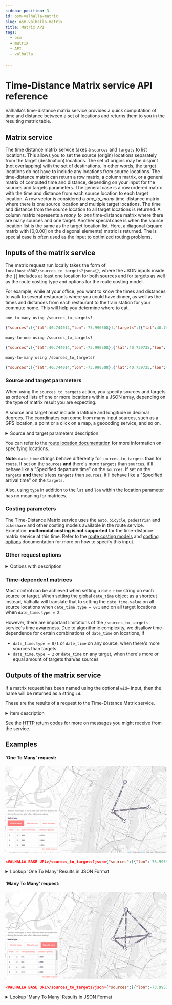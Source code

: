 ```yaml
---
sidebar_position: 3
id: osm-valhalla-matrix
slug: osm-valhalla-matrix
title: Matrix API
tags:
  - osm
  - matrix
  - API
  - valhalla

---
```


# Time-Distance Matrix service API reference

Valhalla's time-distance matrix service provides a quick computation of time and distance between a set of locations and returns them to you in the resulting matrix table.

## Matrix service

The time distance matrix service takes a `sources` and `targets` to list locations. This allows you to set the source (origin) locations separately from the target (destination) locations. The set of origins may be disjoint (not overlapping) with the set of destinations. In other words, the target locations do not have to include any locations from source locations. The time-distance matrix can return a row matrix, a column matrix, or a general matrix of computed time and distance, depending on your input for the sources and targets parameters. The general case is a row ordered matrix with the time and distance from each source location to each target location. A row vector is considered a *one_to_many* time-distance matrix where there is one source location and multiple target locations. The time and distance from the source location to all target locations is returned. A column matrix represents a *many_to_one* time-distance matrix where there are many sources and one target. Another special case is when the source location list is the same as the target location list. Here, a diagonal (square matrix with [0,0.00] on the diagonal elements) matrix is returned. The is special case is often used as the input to optimized routing problems.

## Inputs of the matrix service

The matrix request run locally takes the form of `localhost:8002/sources_to_targets?json={}`, where the JSON inputs inside the `{}` includes at least one location for both sources and for targets as well as the route costing type and options for the route costing model.


For example, while at your office, you want to know the times and distances to walk to several restaurants where you could have dinner, as well as the times and distances from each restaurant to the train station for your commute home. This will help you determine where to eat. 

`one-to-many using /sources_to_targets?`

```json
{"sources":[{"lat":40.744014,"lon":-73.990508}],"targets":[{"lat":40.744014,"lon":-73.990508},{"lat":40.739735,"lon":-73.979713},{"lat":40.752522,"lon":-73.985015},{"lat":40.750117,"lon":-73.983704},{"lat":40.750552,"lon":-73.993519}],"costing":"pedestrian"}
```

`many-to-one using /sources_to_targets?`

```json
{"sources":[{"lat":40.744014,"lon":-73.990508},{"lat":40.739735,"lon":-73.979713},{"lat":40.752522,"lon":-73.985015},{"lat":40.750117,"lon":-73.983704},{"lat":40.750552,"lon":-73.993519}],"targets":[{"lat":40.750552,"lon":-73.993519}],"costing":"pedestrian"}
```

`many-to-many using /sources_to_targets?`

```json
{"sources":[{"lat":40.744014,"lon":-73.990508},{"lat":40.739735,"lon":-73.979713},{"lat":40.752522,"lon":-73.985015},{"lat":40.750117,"lon":-73.983704},{"lat":40.750552,"lon":-73.993519}],"targets":[{"lat":40.744014,"lon":-73.990508},{"lat":40.739735,"lon":-73.979713},{"lat":40.752522,"lon":-73.985015},{"lat":40.750117,"lon":-73.983704},{"lat":40.750552,"lon":-73.993519}],"costing":"pedestrian"}
```

### Source and target parameters

When using the `sources_to_targets` action, you specify sources and targets as ordered lists of one or more locations within a JSON array, depending on the type of matrix result you are expecting.

A source and target must include a latitude and longitude in decimal degrees. The coordinates can come from many input sources, such as a GPS location, a point or a click on a map, a geocoding service, and so on.

<details>
  <summary>Source and target parameters description</summary>

| Source and target parameters | Description |
| :--------- | :----------- |
| `lat` | Latitude of the source/target in degrees. |
| `lon` | Longitude of the source/target in degrees. |
| `date_time` | Expected date/time for the user to be at the location using the ISO 8601 format (YYYY-MM-DDThh:mm) in the local time zone of departure or arrival. `date_time` as location input offers more granularity over setting time than the global `date_time` object (see below). 

</details>

You can refer to the [route location documentation](./turn-by-turn/api-reference.md#locations) for more information on specifying locations.  

**Note**: `date_time` strings behave differently for `sources_to_targets` than for `route`. If set on the `sources` **and** there's more `targets` than `sources`, it'll behave like a "Specified departure time" on the `sources`. If set on the `targets` **and** there's less `targets` than `sources`, it'll behave like a "Specified arrival time" on the `targets`.

Also, using `type` in addition to the `lat` and `lon` within the location parameter has no meaning for matrices.

### Costing parameters

The Time-Distance Matrix service uses the `auto`, `bicycle`, `pedestrian` and `bikeshare` and other costing models available in the route service. Exception: **multimodal costing is not supported** for the time-distance matrix service at this time.  Refer to the [route costing models](./turn-by-turn/api-reference.md#costing-models) and [costing options](./turn-by-turn/api-reference.md#costing-options) documentation for more on how to specify this input.

### Other request options

<details>
  <summary>Options with description</summary>

| Options | Description |
| :------------------ | :----------- |
| `id` | Name your matrix request. If `id` is specified, the naming will be sent thru to the response. |
| `matrix_locations` | For one-to-many or many-to-one requests this specifies the minimum number of locations that satisfy the request. However, when specified, this option allows a partial result to be returned. This is basically equivalent to "find the closest/best `matrix_locations` locations out of the full location set". |
| `date_time` | This is the local date and time at the location.<ul><li>`type`<ul><li>0 - Current departure time.</li><li>1 - Specified departure time</li><li>2 - Specified arrival time.</li></ul></li><li>`value` - the date and time is specified in ISO 8601 format (YYYY-MM-DDThh:mm) in the local time zone of departure or arrival.  For example "2016-07-03T08:06"</li></ul><br></br>|
| `verbose`   | If `true` it will output a flat list of objects for `distances` & `durations` explicitly specifying the source & target indices. If `false` will return more compact, nested row-major `distances` & `durations` arrays and not echo `sources` and `targets`. Default `true`. |

</details>

### Time-dependent matrices

Most control can be achieved when setting a `date_time` string on each source or target. When setting the global `date_time` object as a shortcut instead, Valhalla will translate that to setting the `date_time.value` on all source locations when `date_time.type = 0/1` and on all target locations when `date_time.type = 2`.

However, there are important limitations of the `/sources_to_targets` service's time awareness. Due to algorithmic complexity, we disallow time-dependence for certain combinations of `date_time` on locations, if
- `date_time.type = 0/1` or `date_time` on any source, when there's more sources than targets
- `date_time.type = 2` or `date_time` on any target, when there's more or equal amount of targets than/as sources

## Outputs of the matrix service

If a matrix request has been named using the optional `&id=` input, then the name will be returned as a string `id`.

These are the results of a request to the Time-Distance Matrix service.

<details>
  <summary>Item description</summary>

| Item | Description |
| :---- | :----------- |
| `sources_to_targets` | Returns an array of time and distance between the sources and the targets. The array is **row-ordered**. This means that the time and distance from the first location to all others forms the first row of the array, followed by the time and distance from the second source location to all target locations, etc. |
| `distance` | The computed distance between each set of points. Distance will always be 0.00 for the first element of the time-distance array for `one_to_many`, the last element in a `many_to_one`, and the first and last elements of a `many_to_many`. |
| `time` | The computed time between each set of points. Time will always be 0 for the first element of the time-distance array for `one_to_many`, the last element in a `many_to_one`, and the first and last elements of a `many_to_many`.  |
| `to_index` | The destination index into the locations array. |
| `from_index` | The origin index into the locations array. |
| `date_time`  | (optional) If the date_time was valid for an origin, `date_time` will return the local time at the destination. |
| `locations` | The specified array of lat/lngs from the input request.
| `units` | Distance units for output. Allowable unit types are mi (miles) and km (kilometers). If no unit type is specified, the units default to kilometers. |
| `warnings` (optional) | This array may contain warning objects informing about deprecated request parameters, clamped values etc. | 

</details>

See the [HTTP return codes](./turn-by-turn/api-reference.md#http-status-codes-and-conditions) for more on messages you might receive from the service.

## Examples

#### 'One To Many' request:
![Routing settings](../../../../static/img/openstreetmap/valhalla/matrix-one-to-many.png)

```json
<VALHALLA BASE URL>/sources_to_targets?json={"sources":[{"lon":-73.995323,"lat":40.738804}],"targets":[{"lon":-73.978844,"lat":40.767673},{"lon":-73.948112,"lat":40.742577},{"lon":-73.979706,"lat":40.729568}],"costing":"auto","units":"mi"}`
```

<details>
  <summary>Lookup 'One To Many' Results in JSON Format</summary>

```xml title="Lookup Results in JSON Format"
{
  "algorithm": "costmatrix",
  "units": "miles",
  "sources": [
      [
          {
              "lon": -73.995323,
              "lat": 40.738804
          }
      ]
  ],
  "targets": [
      [
          {
              "lon": -73.978844,
              "lat": 40.767673
          },
          {
              "lon": -73.948112,
              "lat": 40.742577
          },
          {
              "lon": -73.979706,
              "lat": 40.729568
          }
      ]
  ],
  "sources_to_targets": [
      [
          {
              "distance": 4.509,
              "time": 831,
              "to_index": 0,
              "from_index": 0
          },
          {
              "distance": 3.886,
              "time": 581,
              "to_index": 1,
              "from_index": 0
          },
          {
              "distance": 1.351,
              "time": 246,
              "to_index": 2,
              "from_index": 0
          }
      ]
  ]
}
```
</details>

#### 'Many To Many' request:
![Routing settings](../../../../static/img/openstreetmap/valhalla/matrix-many-to-many.png)

```json
<VALHALLA BASE URL>/sources_to_targets?json={"sources":[{"lon":-73.995323,"lat":40.738804},{"lon":-73.978844,"lat":40.767673},{"lon":-73.948112,"lat":40.742577},{"lon":-73.979706,"lat":40.729568}],"targets":[{"lon":-73.995323,"lat":40.738804},{"lon":-73.978844,"lat":40.767673},{"lon":-73.948112,"lat":40.742577},{"lon":-73.979706,"lat":40.729568}],"costing":"auto","units":"mi"}`
```

<details>
  <summary>Lookup 'Many To Many' Results in JSON Format</summary>

```xml title="Lookup Results in JSON Format"
{
  "algorithm": "costmatrix",
  "units": "miles",
  "sources": [
      [
          {
              "lon": -73.995323,
              "lat": 40.738804
          },
          {
              "lon": -73.978844,
              "lat": 40.767673
          },
          {
              "lon": -73.948112,
              "lat": 40.742577
          },
          {
              "lon": -73.979706,
              "lat": 40.729568
          }
      ]
  ],
  "targets": [
      [
          {
              "lon": -73.995323,
              "lat": 40.738804
          },
          {
              "lon": -73.978844,
              "lat": 40.767673
          },
          {
              "lon": -73.948112,
              "lat": 40.742577
          },
          {
              "lon": -73.979706,
              "lat": 40.729568
          }
      ]
  ],
  "sources_to_targets": [
      [
          {
              "distance": 0.000,
              "time": 0,
              "to_index": 0,
              "from_index": 0
          },
          {
              "distance": 4.509,
              "time": 831,
              "to_index": 1,
              "from_index": 0
          },
          {
              "distance": 3.886,
              "time": 581,
              "to_index": 2,
              "from_index": 0
          },
          {
              "distance": 1.351,
              "time": 246,
              "to_index": 3,
              "from_index": 0
          }
      ],
      [
          {
              "distance": 3.081,
              "time": 513,
              "to_index": 0,
              "from_index": 1
          },
          {
              "distance": 0.000,
              "time": 0,
              "to_index": 1,
              "from_index": 1
          },
          {
              "distance": 3.345,
              "time": 422,
              "to_index": 2,
              "from_index": 1
          },
          {
              "distance": 3.795,
              "time": 587,
              "to_index": 3,
              "from_index": 1
          }
      ],
      [
          {
              "distance": 3.572,
              "time": 514,
              "to_index": 0,
              "from_index": 2
          },
          {
              "distance": 4.498,
              "time": 666,
              "to_index": 1,
              "from_index": 2
          },
          {
              "distance": 0.000,
              "time": 0,
              "to_index": 2,
              "from_index": 2
          },
          {
              "distance": 3.467,
              "time": 487,
              "to_index": 3,
              "from_index": 2
          }
      ],
      [
          {
              "distance": 1.338,
              "time": 252,
              "to_index": 0,
              "from_index": 3
          },
          {
              "distance": 4.593,
              "time": 820,
              "to_index": 1,
              "from_index": 3
          },
          {
              "distance": 3.087,
              "time": 436,
              "to_index": 2,
              "from_index": 3
          },
          {
              "distance": 0.000,
              "time": 0,
              "to_index": 3,
              "from_index": 3
          }
      ]
    ]
}
```
</details>
